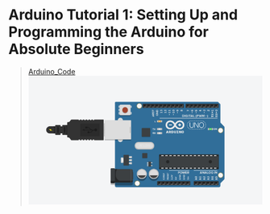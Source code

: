 # Arduino Tutorial 1: Setting Up and Programming the Arduino for Absolute Beginners
> [Arduino_Code](./Tutorial_1.ino)
![Conditional Button ](../img/Tutorial_1.png)